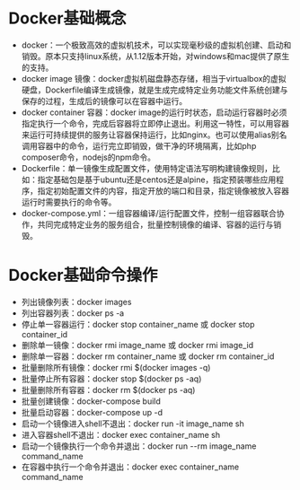 # Docker基础概念

* docker：一个极致高效的虚拟机技术，可以实现毫秒级的虚拟机创建、启动和销毁。原本只支持linux系统，从1.12版本开始，对windows和mac提供了原生的支持。
* docker image 镜像：docker虚拟机磁盘静态存储，相当于virtualbox的虚拟硬盘，Dockerfile编译生成镜像，就是生成完成特定业务功能文件系统创建与保存的过程，生成后的镜像可以在容器中运行。
* docker container 容器：docker image的运行时状态，启动运行容器时必须指定执行一个命令，完成后容器将立即停止退出。利用这一特性，可以用容器来运行可持续提供的服务让容器保持运行，比如nginx。也可以使用alias别名调用容器中的命令，运行完立即销毁，做干净的环境隔离，比如php composer命令，nodejs的npm命令。
* Dockerfile：单一镜像生成配置文件，使用特定语法写明构建镜像规则，比如：指定基础包是基于ubuntu还是centos还是alpine，指定预装哪些应用程序，指定初始配置文件的内容，指定开放的端口和目录，指定镜像被放入容器运行时需要执行的命令等。
* docker-compose.yml：一组容器编译/运行配置文件，控制一组容器联合协作，共同完成特定业务的服务组合，批量控制镜像的编译、容器的运行与销毁。

# Docker基础命令操作

* 列出镜像列表：docker images
* 列出容器列表：docker ps -a
* 停止单一容器运行：docker stop container_name 或 docker stop container_id
* 删除单一镜像：docker rmi image_name 或 docker rmi image_id
* 删除单一容器：docker rm container_name 或 docker rm container_id
* 批量删除所有镜像：docker rmi $(docker images -q)
* 批量停止所有容器：docker stop $(docker ps -aq)
* 批量删除所有容器：docker rm $(docker ps -aq)
* 批量创建镜像：docker-compose build
* 批量启动容器：docker-compose up -d
* 启动一个镜像进入shell不退出：docker run -it image_name sh
* 进入容器shell不退出：docker exec container_name sh
* 启动一个镜像执行一个命令并退出：docker run --rm image_name command_name
* 在容器中执行一个命令并退出：docker exec container_name command_name